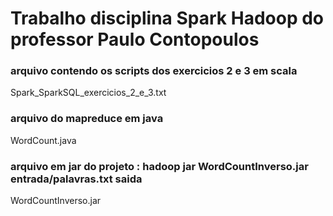 # Trabalho disciplina Spark Hadoop do professor Paulo Contopoulos



### arquivo contendo os scripts dos exercicios 2 e 3 em scala
Spark_SparkSQL_exercicios_2_e_3.txt


### arquivo do mapreduce em java
WordCount.java



### arquivo em jar do projeto : hadoop jar WordCountInverso.jar entrada/palavras.txt saida
WordCountInverso.jar
